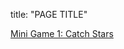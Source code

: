 title: "PAGE TITLE"

<a href="https://sudotedx.github.io/Web_Game_v01/catchstars.html">Mini Game 1: Catch Stars</a>